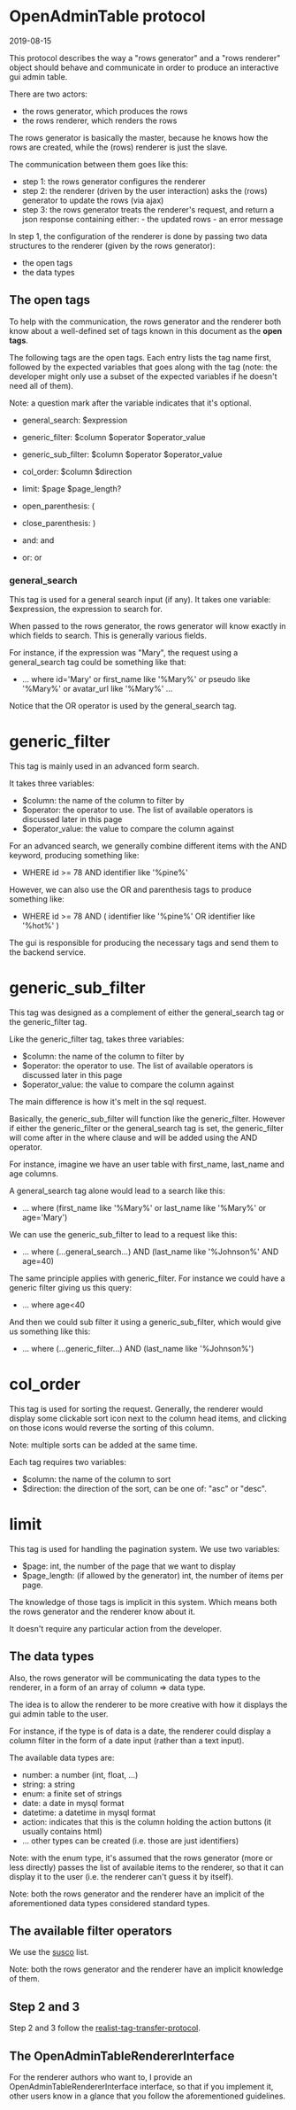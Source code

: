 OpenAdminTable protocol
==================
2019-08-15



This protocol describes the way a "rows generator" and a "rows renderer" object should behave and communicate in order
to produce an interactive gui admin table.



There are two actors:

- the rows generator, which produces the rows
- the rows renderer, which renders the rows


The rows generator is basically the master, because he knows how the rows are created, while the (rows) renderer is just 
the slave.

The communication between them goes like this:

- step 1: the rows generator configures the renderer
- step 2: the renderer (driven by the user interaction) asks the (rows) generator to update the rows (via ajax)
- step 3: the rows generator treats the renderer's request, and return a json response containing either:
        - the updated rows
        - an error message




In step 1, the configuration of the renderer is done by passing two data structures to the renderer (given by the rows generator):

- the open tags
- the data types




The open tags
--------------


To help with the communication, the rows generator and the renderer both know about a well-defined set of tags known
in this document as the **open tags**.


The following tags are the open tags.
Each entry lists the tag name first, followed by the expected variables that goes along with the tag
(note: the developer might only use a subset of the expected variables if he doesn't need all of them).


Note: a question mark after the variable indicates that it's optional.

- general_search: $expression
- generic_filter: $column $operator $operator_value
- generic_sub_filter: $column $operator $operator_value
- col_order: $column $direction
- limit: $page $page_length?

- open_parenthesis: (
- close_parenthesis: )
- and: and
- or: or



### general_search

This tag is used for a general search input (if any).
It takes one variable: $expression, the expression to search for.

When passed to the rows generator, the rows generator will know exactly in which fields to search.
This is generally various fields.

For instance, if the expression was "Mary", the request using a general_search tag could be something like that:

- ... where id='Mary' or first_name like '%Mary%' or pseudo like '%Mary%' or avatar_url like '%Mary%' ...

Notice that the OR operator is used by the general_search tag.


# generic_filter

This tag is mainly used in an advanced form search.

It takes three variables:

- $column: the name of the column to filter by 
- $operator: the operator to use. The list of available operators is discussed later in this page 
- $operator_value: the value to compare the column against 

For an advanced search, we generally combine different items with the AND keyword, producing something like:

- WHERE id >= 78 AND identifier like '%pine%' 

However, we can also use the OR and parenthesis tags to produce something like:

- WHERE id >= 78 AND ( identifier like '%pine%' OR identifier like '%hot%' )


The gui is responsible for producing the necessary tags and send them to the backend service.

 


 



# generic_sub_filter

This tag was designed as a complement of either the general_search tag or the generic_filter tag.

Like the generic_filter tag, takes three variables:

- $column: the name of the column to filter by 
- $operator: the operator to use. The list of available operators is discussed later in this page 
- $operator_value: the value to compare the column against


The main difference is how it's melt in the sql request.

Basically, the generic_sub_filter will function like the generic_filter.
However if either the generic_filter or the general_search tag is set, the generic_filter will come after in the where clause 
and will be added using the AND operator.

For instance, imagine we have an user table with first_name, last_name and age columns.

A general_search tag alone would lead to a search like this:

- ... where (first_name like '%Mary%' or last_name like '%Mary%' or age='Mary')

We can use the generic_sub_filter to lead to a request like this:

- ... where (...general_search...) AND (last_name like '%Johnson%' AND age=40)

The same principle applies with generic_filter. 
For instance we could have a generic filter giving us this query:

- ... where age<40

And then we could sub filter it using a generic_sub_filter, which would give us something like this:
 
- ... where (...generic_filter...) AND (last_name like '%Johnson%')



 


# col_order

This tag is used for sorting the request. Generally, the renderer would display some clickable sort icon next to the column head items,
and clicking on those icons would reverse the sorting of this column.

Note: multiple sorts can be added at the same time.

Each tag requires two variables:

- $column: the name of the column to sort
- $direction: the direction of the sort, can be one of: "asc" or "desc".



# limit

This tag is used for handling the pagination system. We use two variables: 

- $page: int, the number of the page that we want to display
- $page_length: (if allowed by the generator) int, the number of items per page. 



The knowledge of those tags is implicit in this system.
Which means both the rows generator and the renderer know about it.

It doesn't require any particular action from the developer.



The data types
---------------

Also, the rows generator will be communicating the data types to the renderer, in a form of an array of column => data type.

The idea is to allow the renderer to be more creative with how it displays the gui admin table to the user.

For instance, if the type is of data is a date, the renderer could display a column filter in the form of a date input (rather than a text input).

The available data types are:

- number: a number (int, float, ...)
- string: a string
- enum: a finite set of strings
- date: a date in mysql format
- datetime: a datetime in mysql format
- action: indicates that this is the column holding the action buttons (it usually contains html)
- ... other types can be created (i.e. those are just identifiers)


Note: with the enum type, it's assumed that the rows generator (more or less directly) passes the list of available items
to the renderer, so that it can display it to the user (i.e. the renderer can't guess it by itself).


Note: both the rows generator and the renderer have an implicit of the aforementioned data types
considered standard types.






The available filter operators
-----------------


We use the [susco](https://github.com/lingtalfi/NotationFan/blob/master/sql-unofficial-standard-comparison-operators.md) list.

Note: both the rows generator and the renderer have an implicit knowledge of them.






Step 2 and 3
-----------

Step 2 and 3 follow the [realist-tag-transfer-protocol](https://github.com/lingtalfi/Light_Realist/blob/master/doc/pages/realist-tag-transfer-protocol.md).





The OpenAdminTableRendererInterface
------------

For the renderer authors who want to, I provide an OpenAdminTableRendererInterface interface,
so that if you implement it, other users know in a glance that you follow the aforementioned guidelines.   








